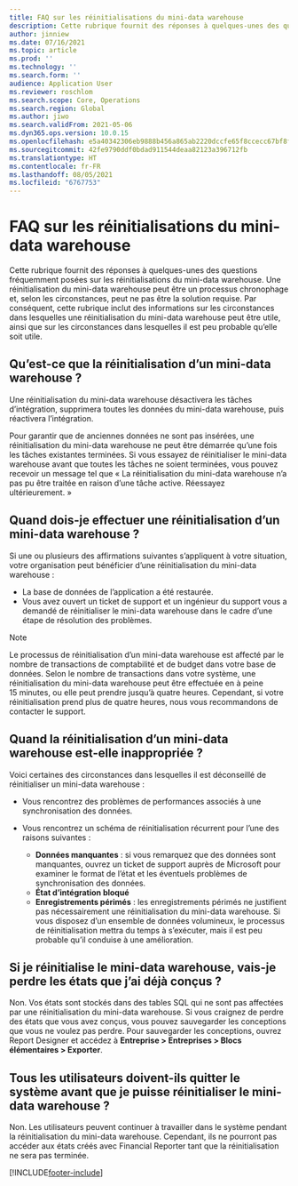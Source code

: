 ```yaml
---
title: FAQ sur les réinitialisations du mini-data warehouse
description: Cette rubrique fournit des réponses à quelques-unes des questions fréquemment posées sur les réinitialisations du mini-data warehouse.
author: jinniew
ms.date: 07/16/2021
ms.topic: article
ms.prod: ''
ms.technology: ''
ms.search.form: ''
audience: Application User
ms.reviewer: roschlom
ms.search.scope: Core, Operations
ms.search.region: Global
ms.author: jiwo
ms.search.validFrom: 2021-05-06
ms.dyn365.ops.version: 10.0.15
ms.openlocfilehash: e5a40342306eb9888b456a865ab2220dccfe65f8ccecc67bf8fc16f907e06977
ms.sourcegitcommit: 42fe9790ddf0bdad911544deaa82123a396712fb
ms.translationtype: HT
ms.contentlocale: fr-FR
ms.lasthandoff: 08/05/2021
ms.locfileid: "6767753"
---
```

# <a name="data-mart-resets-faq"></a>FAQ sur les réinitialisations du mini-data warehouse

Cette rubrique fournit des réponses à quelques-unes des questions fréquemment posées sur les réinitialisations du mini-data warehouse. Une réinitialisation du mini-data warehouse peut être un processus chronophage et, selon les circonstances, peut ne pas être la solution requise. Par conséquent, cette rubrique inclut des informations sur les circonstances dans lesquelles une réinitialisation du mini-data warehouse peut être utile, ainsi que sur les circonstances dans lesquelles il est peu probable qu’elle soit utile.

## <a name="what-is-a-data-mart-reset"></a>Qu’est-ce que la réinitialisation d’un mini-data warehouse ?

Une réinitialisation du mini-data warehouse désactivera les tâches d’intégration, supprimera toutes les données du mini-data warehouse, puis réactivera l’intégration.

Pour garantir que de anciennes données ne sont pas insérées, une réinitialisation du mini-data warehouse ne peut être démarrée qu’une fois les tâches existantes terminées. Si vous essayez de réinitialiser le mini-data warehouse avant que toutes les tâches ne soient terminées, vous pouvez recevoir un message tel que « La réinitialisation du mini-data warehouse n’a pas pu être traitée en raison d’une tâche active. Réessayez ultérieurement. »

## <a name="when-do-i-have-to-do-a-data-mart-reset"></a>Quand dois-je effectuer une réinitialisation d’un mini-data warehouse ?

Si une ou plusieurs des affirmations suivantes s’appliquent à votre situation, votre organisation peut bénéficier d’une réinitialisation du mini-data warehouse :

- La base de données de l’application a été restaurée.
- Vous avez ouvert un ticket de support et un ingénieur du support vous a demandé de réinitialiser le mini-data warehouse dans le cadre d’une étape de résolution des problèmes.
 
> [!NOTE]
> Le processus de réinitialisation d’un mini-data warehouse est affecté par le nombre de transactions de comptabilité et de budget dans votre base de données. Selon le nombre de transactions dans votre système, une réinitialisation du mini-data warehouse peut être effectuée en à peine 15 minutes, ou elle peut prendre jusqu’à quatre heures. Cependant, si votre réinitialisation prend plus de quatre heures, nous vous recommandons de contacter le support.
 
## <a name="when-is-a-data-mart-reset-inappropriate"></a>Quand la réinitialisation d’un mini-data warehouse est-elle inappropriée ?

Voici certaines des circonstances dans lesquelles il est déconseillé de réinitialiser un mini-data warehouse :

- Vous rencontrez des problèmes de performances associés à une synchronisation des données.
- Vous rencontrez un schéma de réinitialisation récurrent pour l’une des raisons suivantes :

    - **Données manquantes** : si vous remarquez que des données sont manquantes, ouvrez un ticket de support auprès de Microsoft pour examiner le format de l’état et les éventuels problèmes de synchronisation des données.
    - **État d’intégration bloqué**
    - **Enregistrements périmés** : les enregistrements périmés ne justifient pas nécessairement une réinitialisation du mini-data warehouse. Si vous disposez d’un ensemble de données volumineux, le processus de réinitialisation mettra du temps à s’exécuter, mais il est peu probable qu’il conduise à une amélioration.

## <a name="if-i-reset-the-data-mart-will-i-lose-reports-that-ive-already-designed"></a>Si je réinitialise le mini-data warehouse, vais-je perdre les états que j’ai déjà conçus ?

Non. Vos états sont stockés dans des tables SQL qui ne sont pas affectées par une réinitialisation du mini-data warehouse. Si vous craignez de perdre des états que vous avez conçus, vous pouvez sauvegarder les conceptions que vous ne voulez pas perdre. Pour sauvegarder les conceptions, ouvrez Report Designer et accédez à **Entreprise \> Entreprises \> Blocs élémentaires \> Exporter**.
 
## <a name="do-all-users-have-to-exit-the-system-before-i-can-reset-the-data-mart"></a>Tous les utilisateurs doivent-ils quitter le système avant que je puisse réinitialiser le mini-data warehouse ?

Non. Les utilisateurs peuvent continuer à travailler dans le système pendant la réinitialisation du mini-data warehouse. Cependant, ils ne pourront pas accéder aux états créés avec Financial Reporter tant que la réinitialisation ne sera pas terminée.

[!INCLUDE[footer-include](../../../includes/footer-banner.md)]
